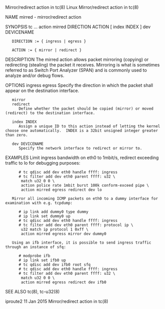 Mirror/redirect action in tc(8)						     Linux					       Mirror/redirect action in tc(8)

NAME
       mirred - mirror/redirect action

SYNOPSIS
       tc ... action mirred DIRECTION ACTION [ index INDEX ] dev DEVICENAME

       DIRECTION := { ingress | egress }

       ACTION := { mirror | redirect }

DESCRIPTION
       The  mirred  action  allows  packet mirroring (copying) or redirecting (stealing) the packet it receives. Mirroring is what is sometimes referred to as
       Switch Port Analyzer (SPAN) and is commonly used to analyze and/or debug flows.

OPTIONS
       ingress
       egress Specify the direction in which the packet shall appear on the destination interface.

       mirror
       redirect
	      Define whether the packet should be copied (mirror) or moved (redirect) to the destination interface.

       index INDEX
	      Assign a unique ID to this action instead of letting the kernel choose one automatically.	 INDEX is a 32bit unsigned integer greater than zero.

       dev DEVICENAME
	      Specify the network interface to redirect or mirror to.

EXAMPLES
       Limit ingress bandwidth on eth0 to 1mbit/s, redirect exceeding traffic to lo for debugging purposes:

	      # tc qdisc add dev eth0 handle ffff: ingress
	      # tc filter add dev eth0 parent ffff: u32 \
		   match u32 0 0 \
		   action police rate 1mbit burst 100k conform-exceed pipe \
		   action mirred egress redirect dev lo

       Mirror all incoming ICMP packets on eth0 to a dummy interface for examination with e.g. tcpdump:

	      # ip link add dummy0 type dummy
	      # ip link set dummy0 up
	      # tc qdisc add dev eth0 handle ffff: ingress
	      # tc filter add dev eth0 parent ffff: protocol ip \
		   u32 match ip protocol 1 0xff \
		   action mirred egress mirror dev dummy0

       Using an ifb interface, it is possible to send ingress traffic through an instance of sfq:

	      # modprobe ifb
	      # ip link set ifb0 up
	      # tc qdisc add dev ifb0 root sfq
	      # tc qdisc add dev eth0 handle ffff: ingress
	      # tc filter add dev eth0 parent ffff: u32 \
		   match u32 0 0 \
		   action mirred egress redirect dev ifb0

SEE ALSO
       tc(8), tc-u32(8)

iproute2								  11 Jan 2015					       Mirror/redirect action in tc(8)
